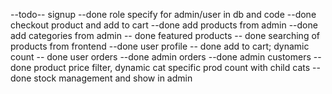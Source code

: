 --todo--
signup --done
role specify for admin/user in db and code --done
checkout product and add to cart --done
add products from admin --done
add categories from admin -- done
featured products -- done
searching of products from frontend --done
user profile -- done
add to cart; dynamic count -- done
user orders --done
admin orders --done
admin customers --done
product price filter, dynamic cat specific prod count with child cats --done
stock management and show in admin

